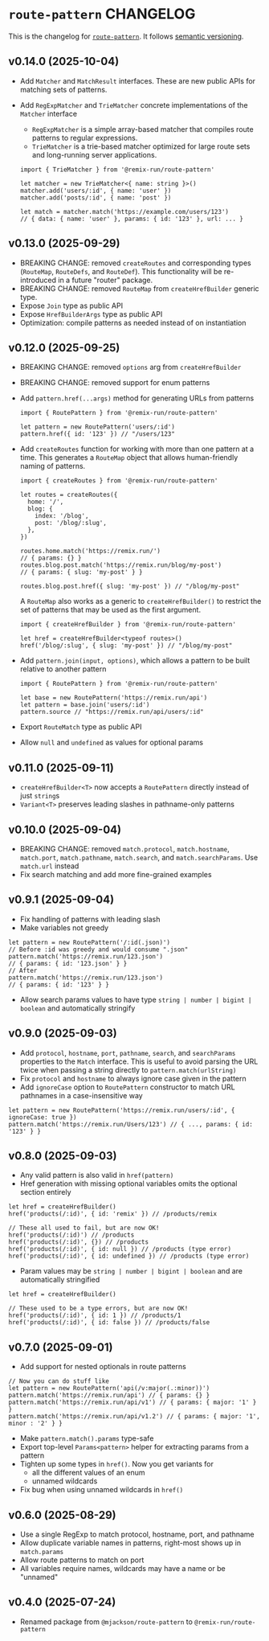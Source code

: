 # `route-pattern` CHANGELOG

This is the changelog for [`route-pattern`](https://github.com/remix-run/remix/tree/main/packages/route-pattern). It follows [semantic versioning](https://semver.org/).

## v0.14.0 (2025-10-04)

- Add `Matcher` and `MatchResult` interfaces. These are new public APIs for matching sets of patterns.
- Add `RegExpMatcher` and `TrieMatcher` concrete implementations of the `Matcher` interface

  - `RegExpMatcher` is a simple array-based matcher that compiles route patterns to regular expressions.
  - `TrieMatcher` is a trie-based matcher optimized for large route sets and long-running server applications.

  ```tsx
  import { TrieMatcher } from '@remix-run/route-pattern'

  let matcher = new TrieMatcher<{ name: string }>()
  matcher.add('users/:id', { name: 'user' })
  matcher.add('posts/:id', { name: 'post' })

  let match = matcher.match('https://example.com/users/123')
  // { data: { name: 'user' }, params: { id: '123' }, url: ... }
  ```

## v0.13.0 (2025-09-29)

- BREAKING CHANGE: removed `createRoutes` and corresponding types (`RouteMap`, `RouteDefs`, and `RouteDef`). This functionality will be re-introduced in a future "router" package.
- BREAKING CHANGE: removed `RouteMap` from `createHrefBuilder` generic type.
- Expose `Join` type as public API
- Expose `HrefBuilderArgs` type as public API
- Optimization: compile patterns as needed instead of on instantiation

## v0.12.0 (2025-09-25)

- BREAKING CHANGE: removed `options` arg from `createHrefBuilder`
- BREAKING CHANGE: removed support for enum patterns
- Add `pattern.href(...args)` method for generating URLs from patterns

  ```tsx
  import { RoutePattern } from '@remix-run/route-pattern'

  let pattern = new RoutePattern('users/:id')
  pattern.href({ id: '123' }) // "/users/123"
  ```

- Add `createRoutes` function for working with more than one pattern at a time. This generates a `RouteMap` object that allows human-friendly naming of patterns.

  ```tsx
  import { createRoutes } from '@remix-run/route-pattern'

  let routes = createRoutes({
    home: '/',
    blog: {
      index: '/blog',
      post: '/blog/:slug',
    },
  })

  routes.home.match('https://remix.run/')
  // { params: {} }
  routes.blog.post.match('https://remix.run/blog/my-post')
  // { params: { slug: 'my-post' } }

  routes.blog.post.href({ slug: 'my-post' }) // "/blog/my-post"
  ```

  A `RouteMap` also works as a generic to `createHrefBuilder()` to restrict the set of patterns that may be used as the first argument.

  ```tsx
  import { createHrefBuilder } from '@remix-run/route-pattern'

  let href = createHrefBuilder<typeof routes>()
  href('/blog/:slug', { slug: 'my-post' }) // "/blog/my-post"
  ```

- Add `pattern.join(input, options)`, which allows a pattern to be built relative
  to another pattern

  ```tsx
  import { RoutePattern } from '@remix-run/route-pattern'

  let base = new RoutePattern('https://remix.run/api')
  let pattern = base.join('users/:id')
  pattern.source // "https://remix.run/api/users/:id"
  ```

- Export `RouteMatch` type as public API
- Allow `null` and `undefined` as values for optional params

## v0.11.0 (2025-09-11)

- `createHrefBuilder<T>` now accepts a `RoutePattern` directly instead of just `string`s
- `Variant<T>` preserves leading slashes in pathname-only patterns

## v0.10.0 (2025-09-04)

- BREAKING CHANGE: removed `match.protocol`, `match.hostname`, `match.port`, `match.pathname`, `match.search`, and `match.searchParams`. Use `match.url` instead
- Fix search matching and add more fine-grained examples

## v0.9.1 (2025-09-04)

- Fix handling of patterns with leading slash
- Make variables not greedy

```tsx
let pattern = new RoutePattern('/:id(.json)')
// Before :id was greedy and would consume ".json"
pattern.match('https://remix.run/123.json')
// { params: { id: '123.json' } }
// After
pattern.match('https://remix.run/123.json')
// { params: { id: '123' } }
```

- Allow search params values to have type `string | number | bigint | boolean` and automatically stringify

## v0.9.0 (2025-09-03)

- Add `protocol`, `hostname`, `port`, `pathname`, `search`, and `searchParams` properties to the `Match` interface. This is useful to avoid parsing the URL twice when passing a string directly to `pattern.match(urlString)`
- Fix `protocol` and `hostname` to always ignore case given in the pattern
- Add `ignoreCase` option to `RoutePattern` constructor to match URL pathnames in a case-insensitive way

```tsx
let pattern = new RoutePattern('https://remix.run/users/:id', { ignoreCase: true })
pattern.match('https://remix.run/Users/123') // { ..., params: { id: '123' } }
```

## v0.8.0 (2025-09-03)

- Any valid pattern is also valid in `href(pattern)`
- Href generation with missing optional variables omits the optional section entirely

```tsx
let href = createHrefBuilder()
href('products(/:id)', { id: 'remix' }) // /products/remix

// These all used to fail, but are now OK!
href('products(/:id)') // /products
href('products(/:id)', {}) // /products
href('products(/:id)', { id: null }) // /products (type error)
href('products(/:id)', { id: undefined }) // /products (type error)
```

- Param values may be `string | number | bigint | boolean` and are automatically stringified

```tsx
let href = createHrefBuilder()

// These used to be a type errors, but are now OK!
href('products(/:id)', { id: 1 }) // /products/1
href('products(/:id)', { id: false }) // /products/false
```

## v0.7.0 (2025-09-01)

- Add support for nested optionals in route patterns

```tsx
// Now you can do stuff like
let pattern = new RoutePattern('api(/v:major(.:minor))')
pattern.match('https://remix.run/api') // { params: {} }
pattern.match('https://remix.run/api/v1') // { params: { major: '1' } }
pattern.match('https://remix.run/api/v1.2') // { params: { major: '1', minor : '2' } }
```

- Make `pattern.match().params` type-safe
- Export top-level `Params<pattern>` helper for extracting params from a pattern
- Tighten up some types in `href()`. Now you get variants for
  - all the different values of an enum
  - unnamed wildcards
- Fix bug when using unnamed wildcards in `href()`

## v0.6.0 (2025-08-29)

- Use a single RegExp to match protocol, hostname, port, and pathname
- Allow duplicate variable names in patterns, right-most shows up in `match.params`
- Allow route patterns to match on port
- All variables require names, wildcards may have a name or be "unnamed"

## v0.4.0 (2025-07-24)

- Renamed package from `@mjackson/route-pattern` to `@remix-run/route-pattern`
